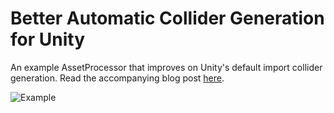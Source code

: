 # Better Automatic Collider Generation for Unity
An example AssetProcessor that improves on Unity's default import collider generation. Read the accompanying blog post [here](https://bronsonzgeb.com/index.php/2021/11/27/better-collider-generation-with-asset-processors/).

![Example](https://github.com/bzgeb/AutomaticColliderGeneration/blob/master/Screenshots/worm.png)
